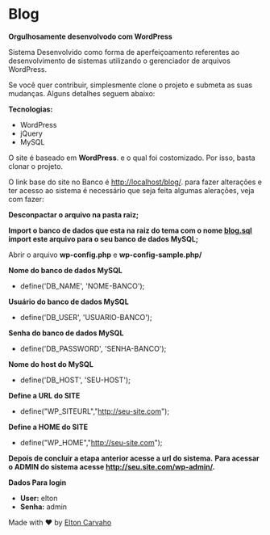 # Blog

**Orgulhosamente desenvolvodo com WordPress**

Sistema Desenvolvido como forma de aperfeiçoamento referentes ao desenvolvimento de sistemas utilizando o gerenciador de arquivos WordPress. 

Se você quer contribuir, simplesmente clone o projeto e submeta as suas mudanças. Alguns detalhes seguem abaixo:

**Tecnologias:**
- WordPress
- jQuery
- MySQL

O site é baseado em **WordPress**. e o qual foi costomizado. Por isso, basta clonar o projeto.

O link base do site no Banco é [http://localhost/blog/](http://localhost/blog/). para fazer alterações e ter acesso ao sistema é necessário que seja feita algumas alerações, veja com fazer:

**Desconpactar o arquivo na pasta raiz;**

**Import o banco de dados que esta na raiz do tema com o nome [blog.sql](http://localhost/blog/) import este arquivo para o seu banco de dados MySQL;**

Abrir o arquivo **wp-config.php** e **wp-config-sample.php/**

**Nome do banco de dados MySQL**
- define('DB_NAME', 'NOME-BANCO');

**Usuário do banco de dados MySQL**
- define('DB_USER', 'USUARIO-BANCO');

**Senha do banco de dados MySQL**
- define('DB_PASSWORD', 'SENHA-BANCO');

**Nome do host do MySQL**
- define('DB_HOST', 'SEU-HOST');

**Define a URL do SITE**
- define("WP_SITEURL","http://seu-site.com");

**Define a HOME do SITE**
- define("WP_HOME","http://seu-site.com");


**Depois de concluir a etapa anterior acesse a url do sistema.**
**Para acessar o ADMIN do sistema acesse **http://seu.site.com/wp-admin/**.**

**Dados Para login**
- **User:** elton
- **Senha:** admin


Made with ♥ by [Elton Carvaho](http://eltoncarvalho.github.io)






